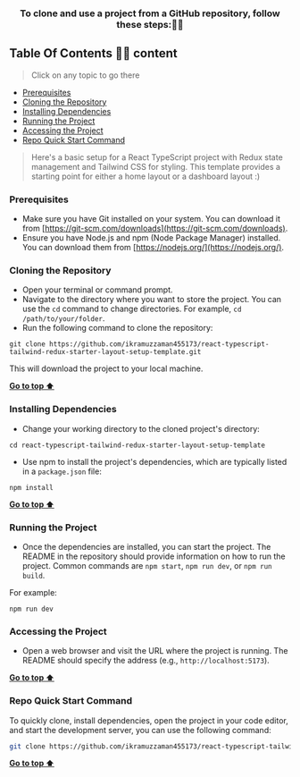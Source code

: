 <h3 align="center"> To clone and use a project from a GitHub repository, follow these steps:👨‍💻</h3>

[//]: # "Table of Content"

<a name="top"></a>

## Table Of Contents 🙋‍♂️ content

> Click on any topic to go there

- [Prerequisites](#prerequisites)
- [Cloning the Repository](#cloning-the-repository)
- [Installing Dependencies](#installing-dependencies)
- [Running the Project](#running-the-project)
- [Accessing the Project](#accessing-the-project)
- [Repo Quick Start Command](#repo-quick-start-command)

> Here's a basic setup for a React TypeScript project with Redux state management and Tailwind CSS for styling. This template provides a starting point for either a home layout or a dashboard layout :)

### Prerequisites

- Make sure you have Git installed on your system. You can download it from [https://git-scm.com/downloads](https://git-scm.com/downloads).
- Ensure you have Node.js and npm (Node Package Manager) installed. You can download them from [https://nodejs.org/](https://nodejs.org/).

### Cloning the Repository

- Open your terminal or command prompt.
- Navigate to the directory where you want to store the project. You can use the `cd` command to change directories. For example, `cd /path/to/your/folder`.
- Run the following command to clone the repository:

```shell
git clone https://github.com/ikramuzzaman455173/react-typescript-tailwind-redux-starter-layout-setup-template.git
```

This will download the project to your local machine.

**[Go to top ⬆️](#top)**

### Installing Dependencies

- Change your working directory to the cloned project's directory:

```shell
cd react-typescript-tailwind-redux-starter-layout-setup-template
```

- Use npm to install the project's dependencies, which are typically listed in a `package.json` file:

```shell
npm install
```

**[Go to top ⬆️](#top)**

### Running the Project

- Once the dependencies are installed, you can start the project. The README in the repository should provide information on how to run the project. Common commands are `npm start`, `npm run dev`, or `npm run build`.

For example:

```shell
npm run dev
```

### Accessing the Project

- Open a web browser and visit the URL where the project is running. The README should specify the address (e.g., `http://localhost:5173`).

**[Go to top ⬆️](#top)**

### Repo Quick Start Command

To quickly clone, install dependencies, open the project in your code editor, and start the development server, you can use the following command:

```bash
git clone https://github.com/ikramuzzaman455173/react-typescript-tailwind-redux-starter-layout-setup-template.git && cd react-typescript-tailwind-redux-starter-layout-setup-template && npm install && code . && npm run dev
```

**[Go to top ⬆️](#top)**
